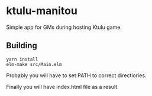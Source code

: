 # ktulu-manitou
Simple app for GMs during hosting Ktulu game.


## Building

```
yarn install
elm-make src/Main.elm
```

Probably you will have to set PATH to correct directiories.

Finally you will have index.html file as a result.
